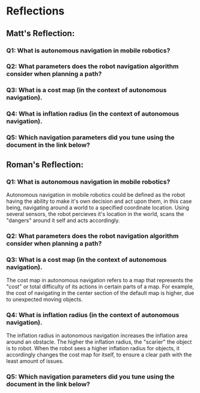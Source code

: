 # Reflections
## Matt's Reflection:
### Q1: What is autonomous navigation in mobile robotics?

### Q2: What parameters does the robot navigation algorithm consider when planning a path? 

### Q3: What is a cost map (in the context of autonomous navigation).

### Q4: What is inflation radius (in the context of autonomous navigation).

### Q5: Which navigation parameters did you tune using the document in the link below?

## Roman's Reflection:
### Q1: What is autonomous navigation in mobile robotics?
Autonomous navigation in mobile robotics could be defined as the robot having the ability to make it's own decision and act upon them,
in this case being, navigating around a world to a specified coordinate location. Using several sensors, the robot percieves it's 
location in the world, scans the "dangers" around it self and acts accordingly.
### Q2: What parameters does the robot navigation algorithm consider when planning a path? 

### Q3: What is a cost map (in the context of autonomous navigation).
The cost map in autonomous navigation refers to a map that represents the "cost" or total difficulty of its actions in certain parts of
a map. For example, the cost of navigating in the center section of the default map is higher, due to unexpected moving objects.
### Q4: What is inflation radius (in the context of autonomous navigation).
The inflation radius in autonomous navigation increases the inflation area around an obstacle. The higher the inflation radius, the "scarier" the object is to
robot. When the robot sees a higher inflation radius for objects, it accordingly changes the cost map for itself, to ensure a clear path
with the least amount of issues.
### Q5: Which navigation parameters did you tune using the document in the link below?
